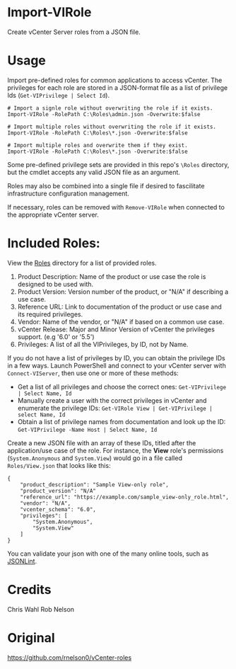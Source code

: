 # Import-VIRole
Create vCenter Server roles from a JSON file.

# Usage
Import pre-defined roles for common applications to access vCenter. The privileges for each role are stored in a JSON-format file as a list of privilege Ids (`Get-VIPrivilege | Select Id`).

    # Import a signle role without overwriting the role if it exists.
    Import-VIRole -RolePath C:\Roles\admin.json -Overwrite:$false

    # Import multiple roles without overwriting the role if it exists.
    Import-VIRole -RolePath C:\Roles\*.json -Overwrite:$false

    # Import multiple roles and overwrite them if they exist.
    Import-VIRole -RolePath C:\Roles\*.json -Overwrite:$false

Some pre-defined privilege sets are provided in this repo's `\Roles` directory, but the cmdlet accepts any valid JSON file as an argument.

Roles may also be combined into a single file if desired to fascilitate infrastructure configuration management.

If necessary, roles can be removed with `Remove-VIRole` when connected to the appropriate vCenter server.

# Included Roles:

View the [Roles](Roles) directory for a list of provided roles.

1. Product Description: Name of the product or use case the role is designed to be used with.
1. Product Version: Version number of the product, or "N/A" if describing a use case.
1. Reference URL: Link to documentation of the product or use case and its required privileges.
1. Vendor: Name of the vendor, or "N/A" if based on a common use case.
1. vCenter Release: Major and Minor Version of vCenter the privileges support. (e.g '6.0' or '5.5')
1. Privileges: A list of all the VIPrivileges, by ID, not by Name.

If you do not have a list of privileges by ID, you can obtain the privilege IDs in a few ways. Launch PowerShell and connect to your vCenter server with `Connect-VIServer`, then use one or more of these methods:

* Get a list of all privileges and choose the correct ones: `Get-VIPrivilege | Select Name, Id`
* Manually create a user with the correct privileges in vCenter and enumerate the privilege IDs: `Get-VIRole View | Get-VIPrivilege | select Name, Id`
* Obtain a list of privilege names from documentation and look up the ID: `Get-VIPrivilege -Name Host | Select Name, Id`

Create a new JSON file with an array of these IDs, titled after the application/use case of the role. For instance, the **View** role's permissions (`System.Anonymous` and `System.View`) would go in a file called `Roles/View.json` that looks like this:

	{
		"product_description": "Sample View-only role",
		"product_version": "N/A"
		"reference_url": "https://example.com/sample_view-only_role.html",
		"vendor": "N/A",
		"vcenter_schema": "6.0",
		"privileges": [
			"System.Anonymous",
			"System.View"
		]
	}

You can validate your json with one of the many online tools, such as [JSONLint](http://jsonlint.com/).

# Credits
Chris Wahl
Rob Nelson

# Original
https://github.com/rnelson0/vCenter-roles
